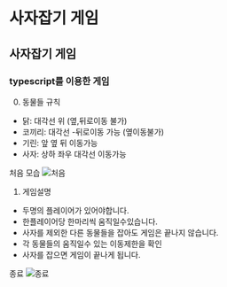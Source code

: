 # 사자잡기 게임

## 사자잡기 게임

### typescript를 이용한 게임

0. 동물들 규칙
  - 닭: 대각선 위 (옆,뒤로이동 불가)
  - 코끼리: 대각선 -뒤로이동 가능 (옆이동불가)
  - 기린: 앞 옆 뒤 이동가능
  - 사자: 상하 좌우 대각선 이동가능

처음 모습
![처음](https://user-images.githubusercontent.com/77868874/111859546-03a91380-8985-11eb-93d7-34a92f4ff2d4.PNG)

1. 게임설명
  - 두명의 플레이어가 있어야합니다.
  - 한플레이어당 한마리씩 움직일수있습니다.
  - 사자를 제외한 다른 동물들을 잡아도 게임은 끝나지 않습니다.
  - 각 동물들의 움직일수 있는 이동제한을 확인
  - 사자를 잡으면 게임이 끝나게 됩니다.


종료 
![종료](https://user-images.githubusercontent.com/77868874/111859715-330c5000-8986-11eb-9393-37dbf77830f0.PNG)
